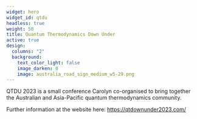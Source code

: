 ```yaml
---
widget: hero
widget_id: qtdu
headless: true
weight: 50
title: Quantum Thermodynamics Down Under
active: true
design:
  columns: "2"
  background:
    text_color_light: false
    image_darken: 0
    image: australia_road_sign_medium_w5-29.png
---
```

QTDU 2023 is a small conference Carolyn co-organised to bring together the Australian and Asia-Pacific quantum thermodynamics community.

Further information at the website here: [](www.qtdownunder.com)<https://qtdownunder2023.com/>